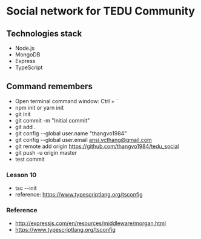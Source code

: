 # Social network for TEDU Community

## Technologies stack
- Node.js
- MongoDB
- Express
- TypeScript
  
## Command remembers

- Open terminal command window: Ctrl + `
- npm init or yarn init
- git init
- git commit -m "Initial commit"
- git add .
- git config --global user.name "thangvo1984"
- git config --global user.email ansi.vcthang@gmail.com
- git remote add origin https://github.com/thangvo1984/tedu_social
- git push -u origin master
- test commit

### Lesson 10
- tsc --init
- reference: https://www.typescriptlang.org/tsconfig

### Reference
- http://expressjs.com/en/resources/middleware/morgan.html
- https://www.typescriptlang.org/tsconfig
  